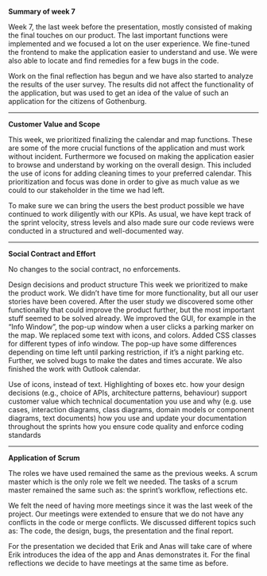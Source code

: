 **Summary of week 7**

Week 7, the last week before the presentation, mostly consisted of making the final touches on our product. The last important functions were implemented and we focused a lot on the user experience. We fine-tuned the frontend to make the application easier to understand and use. We were also able to locate and find remedies for a few bugs in the code.

Work on the final reflection has begun and we have also started to analyze the results of the user survey. The results did not affect the functionality of the application, but was used to get an idea of the value of such an application for the citizens of Gothenburg.

---

**Customer Value and Scope**

This week, we prioritized finalizing the calendar and map functions. These are some of the more crucial functions of the application and must work without incident. Furthermore we focused on making the application easier to browse and understand by working on the overall design. This included the use of icons for adding cleaning times to your preferred calendar. This prioritization and focus was done in order to give as much value as we could to our stakeholder in the time we had left. 

To make sure we can bring the users the best product possible we have continued to work diligently with our KPIs. As usual, we have kept track of the sprint velocity, stress levels and also made sure our code reviews were conducted in a structured and well-documented way.

---

**Social Contract and Effort**

No changes to the social contract, no enforcements.

Design decisions and product structure
This week we prioritized to make the product work. We didn’t have time for more functionality, but all our user stories have been covered. After the user study we discovered some other functionality that could improve the product further, but the most important stuff seemed to be solved already.
We improved the GUI, for example in the “Info Window”, the pop-up window when a user clicks a parking marker on the map. We replaced some text with icons, and colors. Added CSS classes for different types of info window. The pop-up have some differences depending on time left until parking restriction, if it’s a night parking etc.
Further, we solved bugs to make the dates and times accurate. 
We also finished the work with Outlook calendar. 
 
Use of icons, instead of text. Highlighting of boxes etc.
how your design decisions (e.g., choice of APIs, architecture patterns, behaviour) support customer value
which technical documentation you use and why (e.g. use cases, interaction diagrams, class diagrams, domain models or component diagrams, text documents)
how you use and update your documentation throughout the sprints
how you ensure code quality and enforce coding standards

--- 

**Application of Scrum**

The roles we have used remained the same as the previous weeks. A scrum master which is the only role we felt we needed. The tasks of a scrum master remained the same such as: the sprint’s workflow, reflections etc. 

We felt the need of having more meetings since it was the last week of the project. Our meetings were extended to ensure that we do not have any conflicts in the code or merge conflicts. We discussed different topics such as: The code, the design, bugs, the presentation and the final report. 

For the presentation we decided that Erik and Anas will take care of where Erik introduces the idea of the app and Anas demonstrates it. For the final reflections we decide to have meetings at the same time as before.
